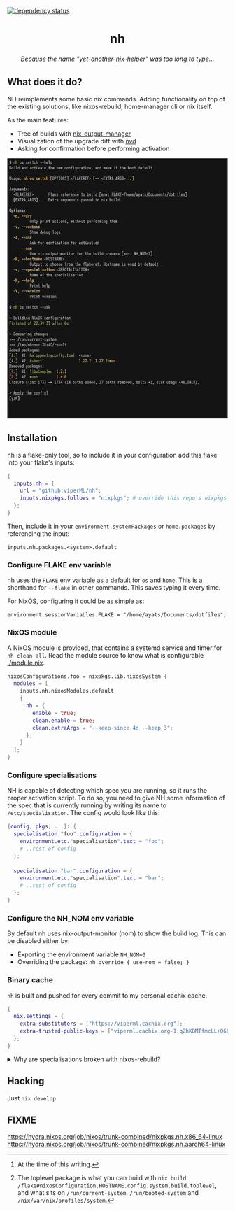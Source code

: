 [![dependency status](https://deps.rs/repo/github/viperML/nh/status.svg)](https://deps.rs/repo/github/viperML/nh)

<h1 align="center">nh</h1>

<h6 align="center">Because the name "yet-another-<u>n</u>ix-<u>h</u>elper" was too long to type...</h1>

## What does it do?

NH reimplements some basic nix commands. Adding functionality on top of the existing solutions, like nixos-rebuild, home-manager cli or nix itself.

As the main features:
- Tree of builds with [nix-output-manager](https://github.com/maralorn/nix-output-monitor)
- Visualization of the upgrade diff with [nvd](https://gitlab.com/khumba/nvd)
- Asking for confirmation before performing activation



<p align="center">
  <img
    alt="build: passing"
    src="./.github/screenshot.png"
    width="800px"
  >
</p>



## Installation

nh is a flake-only tool, so to include it in your configuration add this flake into your flake's inputs:

```nix
{
  inputs.nh = {
    url = "github:viperML/nh";
    inputs.nixpkgs.follows = "nixpkgs"; # override this repo's nixpkgs snapshot
  };
}
```

Then, include it in your `environment.systemPackages` or `home.packages` by referencing the input:
```
inputs.nh.packages.<system>.default
```


### Configure **FLAKE** env variable

nh uses the `FLAKE` env variable as a default for `os` and `home`. This is a shorthand for `--flake` in other commands. This saves typing it every time.

For NixOS, configuring it could be as simple as:

```
environment.sessionVariables.FLAKE = "/home/ayats/Documents/dotfiles";
```

### NixOS module

A NixOS module is provided, that contains a systemd service and timer for `nh clean all`. Read the module source to know what is configurable [./module.nix](module.nix).

```nix
nixosConfigurations.foo = nixpkgs.lib.nixosSystem {
  modules = [
    inputs.nh.nixosModules.default
    {
      nh = {
        enable = true;
        clean.enable = true;
        clean.extraArgs = "--keep-since 4d --keep 3";
      };
    }
  ];
}
```

### Configure specialisations

NH is capable of detecting which spec you are running, so it runs the proper activation script.
To do so, you need to give NH some information of the spec that is currently running by writing its name to `/etc/specialisation`. The config would look like this:

```nix
{config, pkgs, ...}: {
  specialisation."foo".configuration = {
    environment.etc."specialisation".text = "foo";
    # ..rest of config
  };

  specialisation."bar".configuration = {
    environment.etc."specialisation".text = "bar";
    # ..rest of config
  };
}
```

### Configure the **NH_NOM** env variable

By default nh uses nix-output-monitor (nom) to show the build log. This can be disabled either by:

- Exporting the environment variable `NH_NOM=0`
- Overriding the package: `nh.override { use-nom = false; }`

### Binary cache

`nh` is built and pushed for every commit to my personal cachix cache.

```nix
{
  nix.settings = {
    extra-substituters = ["https://viperml.cachix.org"];
    extra-trusted-public-keys = ["viperml.cachix.org-1:qZhKBMTfmcLL+OG6fj/hzsMEedgKvZVFRRAhq7j8Vh8="];
  };
}
```

<details>
<summary>Why are specialisations broken with nixos-rebuild?</summary>

To understand why `nixos-rebuild` doesn't work[^1], we must know that it is just a shell wrapper around a more fundamental script from NixOS: `<toplevel package>/bin/switch-to-configuration`[^2].

This scripts has 2 possible commands: `boot` and `test`. What nixos-rebuild and nh do is basically building the toplevel pkg, and running `switch-to-configuration`. For `switch`, we run `test+boot` one after the other.

So, with specialisation, this changes. Specs create "another toplevel" under `<toplevel>/specialisation/<spec toplevel>`, with its own `/bin/switch-to-configuration`. Which one should we run?

- For `test`: `<toplevel>/specialisation/<spec>/bin/switch-to-configuration test`
- For `boot`: `<toplevel>/bin/switch-to-configuration boot`

We must run the namespaced one for `test`, and the root one for `boot`. Which is what `nixos-rebuild` doesn't do properly.


</details>

## Hacking

Just `nix develop`

[^1]: At the time of this writing.

[^2]: The toplevel package is what you can build with `nix build /flake#nixosConfiguration.HOSTNAME.config.system.build.toplevel`, and what sits on `/run/current-system`, `/run/booted-system` and `/nix/var/nix/profiles/system`.

## FIXME

https://hydra.nixos.org/job/nixos/trunk-combined/nixpkgs.nh.x86_64-linux
https://hydra.nixos.org/job/nixos/trunk-combined/nixpkgs.nh.aarch64-linux
